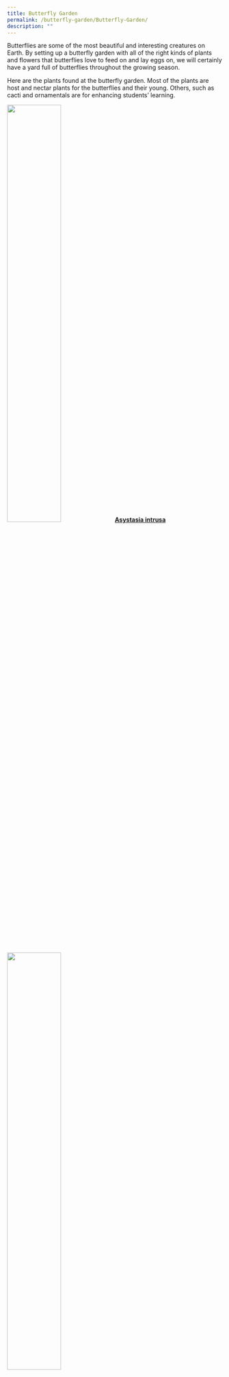 ```yaml
---
title: Butterfly Garden
permalink: /butterfly-garden/Butterfly-Garden/
description: ""
---
```

Butterflies are some of the most beautiful and interesting creatures on Earth. By setting up a butterfly garden with all of the right kinds of plants and flowers that butterflies love to feed on and lay eggs on, we will certainly have a yard full of butterflies throughout the growing season.

Here are the plants found at the butterfly garden. Most of the plants are host and nectar plants for the butterflies and their young. Others, such as cacti and ornamentals are for enhancing students’ learning.

<div>

<a href="/butterfly-garden/Plant-1-Asystasia-intrusia/" target ="/butterfly-garden/Plant-1-Asystasia-intrusia/">

<img style="width:50%" src="/images/Butterfly%20Garden/B1.jpg">**Asystasia intrusa**

</a>

</div>

<br>
<div>

<a href="/butterfly-garden/Plant-2-Ixora-Sunkist/" target = "_blank">

<img style="width:50%" src="/images/Butterfly%20Garden/B2.png">

</a>

</div>

<br>
<div>

<a href="/butterfly-garden/Plant-3-Calliandra-emarginata/" target = "_blank">

<img style="width:50%" src="/images/Butterfly%20Garden/B3.png">

</a>

</div>

<br>
<div>

<a href="/butterfly-garden/Plant-4-Stachytarpheta-indica/" target = "_blank">

<img style="width:50%" src="/images/Butterfly%20Garden/B4.png">

</a>

</div>

<br>
<div>

<a href="/butterfly-garden/Plant-5-Jasminum-grandiflorum/" target = "_blank">

<img style="width:50%" src="/images/Butterfly%20Garden/B5.png">

</a>

</div>

<br>
<div>

<a href="/butterfly-garden/Plant-6-Murraya-koenigii/" target = "_blank">

<img style="width:50%" src="/images/Butterfly%20Garden/B6.png">

</a>

</div>

<br>
<div>

<a href="/butterfly-garden/Plant-7-Lantana-Camara/" target = "_blank">

<img style="width:50%" src="/images/Butterfly%20Garden/B7.png">

</a>

</div>

<br>
<div>

<a href="/butterfly-garden/Plant-8-Juniperus-horizontalis/" target = "_blank">

<img style="width:50%" src="/images/Butterfly%20Garden/B8.jpg">

</a>

</div>

<br>
<div>

<a href="/butterfly-garden/Plant-9-Melastoma-malabathcirum/" target = "_blank">

<img style="width:50%" src="/images/Butterfly%20Garden/B9.png">

</a>

</div>

<br>
<div>

<a href="/butterfly-garden/Plant-10-Opuntia-basilaris/" target = "_blank">

<img style="width:50%" src="/images/Butterfly%20Garden/B10.png">

</a>

</div>

<br>
<div>

<a href="/butterfly-garden/Plant-11-Echinocactus-grusonii/" target = "_blank">

<img style="width:50%" src="/images/Butterfly%20Garden/B11.png">

</a>

</div>

<br>
<div>

<a href="/butterfly-garden/Plant-12-Opuntia-cochenillifera/" target = "_blank">

<img style="width:50%" src="/images/Butterfly%20Garden/B12.png">

</a>

</div>

<br>
<div>

<a href="/butterfly-garden/Plant-13-Stapelia-gigantea/" target = "_blank">

<img style="width:50%" src="/images/Butterfly%20Garden/B13.png">

</a>

</div>

<br>
<div>

<a href="/butterfly-garden/Plant-14-Crassula-ovata/" target = "_blank">

<img style="width:50%" src="/images/Butterfly%20Garden/B14.png">

</a>

</div>

<br>
<div>

<a href="/butterfly-garden/Plant-15-Euphorbia-milii/" target = "_blank">

<img style="width:50%" src="/images/Butterfly%20Garden/B15.png">

</a>

</div>

<br>
<div>

<a href="/butterfly-garden/Plant-17-Buddleja-asiatica/" target = "_blank">

<img style="width:50%" src="/images/Butterfly%20Garden/B16.jpg">

</a>

</div>

<br>
<div>

<a href="/butterfly-garden/Plant-18-Caesalpinia-pulcherrima/" target = "_blank">

<img style="width:50%" src="/images/Butterfly%20Garden/B17.png">

</a>

</div>

<br>
<div>

<a href="/butterfly-garden/Plant-19-Mussaenda-erythrophylla/" target = "_blank">

<img style="width:50%" src="/images/Butterfly%20Garden/B18.png">

</a>

</div>

<br>
<div>

<a href="/butterfly-garden/Plant-20-Wrightia-religiosa/" target = "_blank">

<img style="width:50%" src="/images/Butterfly%20Garden/B19.png">

</a>

</div>

<br>
<div>

<a href="/butterfly-garden/Plant-21-Citrus-microcarpa/" target = "_blank">

<img style="width:50%" src="/images/Butterfly%20Garden/B20.png">

</a>

</div>

<br>
<div>

<a href="/butterfly-garden/Plant-22-Antigonon-leptopus/" target = "_blank">

<img style="width:50%" src="/images/Butterfly%20Garden/B21.png">

</a>

</div>

<br>
<div>

<a href="/butterfly-garden/Plant-23-Tristellateia-australasiae/" target = "_blank">

<img style="width:50%" src="/images/Butterfly%20Garden/B22.png">

</a>

</div>

<br>
<div>

<a href="/butterfly-garden/Plant-24-Thunbergia-grandiflora/" target = "_blank">

<img style="width:50%" src="/images/Butterfly%20Garden/B23.png">

</a>

</div>